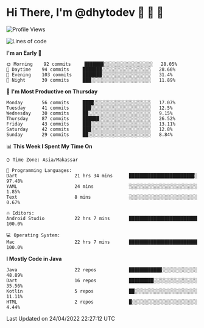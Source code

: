 # Hi There, I'm @dhytodev 👋 👋 👋

<!--
**DhytoDev/dhytodev** is a ✨ _special_ ✨ repository because its `README.md` (this file) appears on your GitHub profile.

Here are some ideas to get you started:

- 🔭 I’m currently working on ...
- 🌱 I’m currently learning ...
- 👯 I’m looking to collaborate on ...
- 🤔 I’m looking for help with ...
- 💬 Ask me about ...
- 📫 How to reach me: ...
- 😄 Pronouns: ...
- ⚡ Fun fact: ...
-->

<!--START_SECTION:waka-->
![Profile Views](http://img.shields.io/badge/Profile%20Views-0-blue)

![Lines of code](https://img.shields.io/badge/From%20Hello%20World%20I%27ve%20Written-134%20Thousand%20lines%20of%20code-blue)

**I'm an Early 🐤** 

```text
🌞 Morning    92 commits     ███████░░░░░░░░░░░░░░░░░░   28.05% 
🌆 Daytime    94 commits     ███████░░░░░░░░░░░░░░░░░░   28.66% 
🌃 Evening    103 commits    ███████░░░░░░░░░░░░░░░░░░   31.4% 
🌙 Night      39 commits     ███░░░░░░░░░░░░░░░░░░░░░░   11.89%

```
📅 **I'm Most Productive on Thursday** 

```text
Monday       56 commits     ████░░░░░░░░░░░░░░░░░░░░░   17.07% 
Tuesday      41 commits     ███░░░░░░░░░░░░░░░░░░░░░░   12.5% 
Wednesday    30 commits     ██░░░░░░░░░░░░░░░░░░░░░░░   9.15% 
Thursday     87 commits     ██████░░░░░░░░░░░░░░░░░░░   26.52% 
Friday       43 commits     ███░░░░░░░░░░░░░░░░░░░░░░   13.11% 
Saturday     42 commits     ███░░░░░░░░░░░░░░░░░░░░░░   12.8% 
Sunday       29 commits     ██░░░░░░░░░░░░░░░░░░░░░░░   8.84%

```


📊 **This Week I Spent My Time On** 

```text
⌚︎ Time Zone: Asia/Makassar

💬 Programming Languages: 
Dart                     21 hrs 34 mins      ████████████████████████░   97.48% 
YAML                     24 mins             ░░░░░░░░░░░░░░░░░░░░░░░░░   1.85% 
Text                     8 mins              ░░░░░░░░░░░░░░░░░░░░░░░░░   0.67%

🔥 Editors: 
Android Studio           22 hrs 7 mins       █████████████████████████   100.0%

💻 Operating System: 
Mac                      22 hrs 7 mins       █████████████████████████   100.0%

```

**I Mostly Code in Java** 

```text
Java                     22 repos            ████████████░░░░░░░░░░░░░   48.89% 
Dart                     16 repos            █████████░░░░░░░░░░░░░░░░   35.56% 
Kotlin                   5 repos             ██░░░░░░░░░░░░░░░░░░░░░░░   11.11% 
HTML                     2 repos             █░░░░░░░░░░░░░░░░░░░░░░░░   4.44%

```



 Last Updated on 24/04/2022 22:27:12 UTC
<!--END_SECTION:waka-->
